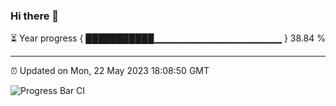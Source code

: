 ### Hi there 👋

⏳ Year progress { ███████████▁▁▁▁▁▁▁▁▁▁▁▁▁▁▁▁▁▁▁ } 38.84 %

---

⏰ Updated on Mon, 22 May 2023 18:08:50 GMT

![Progress Bar CI](https://github.com/Shyam-Makwana/GitHub-Actions-Demo/workflows/Progress%20Bar%20CI/badge.svg)

